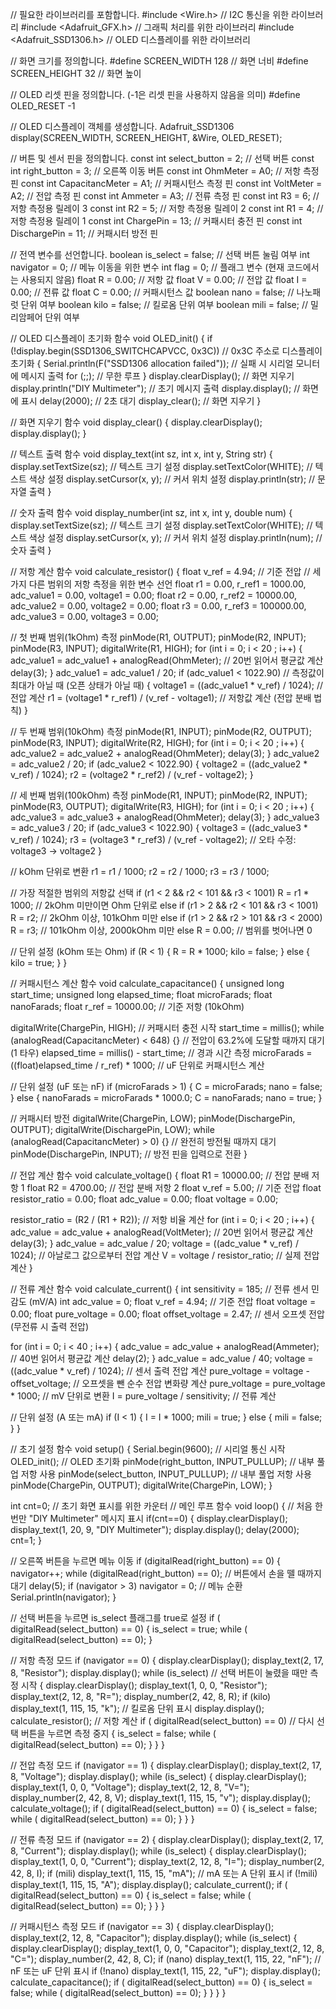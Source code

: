 // 필요한 라이브러리를 포함합니다.
#include <Wire.h> // I2C 통신을 위한 라이브러리
#include <Adafruit_GFX.h> // 그래픽 처리를 위한 라이브러리
#include <Adafruit_SSD1306.h> // OLED 디스플레이를 위한 라이브러리

// 화면 크기를 정의합니다.
#define SCREEN_WIDTH 128 // 화면 너비
#define SCREEN_HEIGHT 32 // 화면 높이

// OLED 리셋 핀을 정의합니다. (-1은 리셋 핀을 사용하지 않음을 의미)
#define OLED_RESET -1

// OLED 디스플레이 객체를 생성합니다.
Adafruit_SSD1306 display(SCREEN_WIDTH, SCREEN_HEIGHT, &Wire, OLED_RESET);

// 버튼 및 센서 핀을 정의합니다.
const int select_button = 2; // 선택 버튼
const int right_button = 3; // 오른쪽 이동 버튼
const int OhmMeter = A0; // 저항 측정 핀
const int CapacitancMeter = A1; // 커패시턴스 측정 핀
const int VoltMeter = A2; // 전압 측정 핀
const int Ammeter = A3; // 전류 측정 핀
const int R3 = 6; // 저항 측정용 릴레이 3
const int R2 = 5; // 저항 측정용 릴레이 2
const int R1 = 4; // 저항 측정용 릴레이 1
const int ChargePin = 13; // 커패시터 충전 핀
const int DischargePin = 11; // 커패시터 방전 핀

// 전역 변수를 선언합니다.
boolean is_select = false; // 선택 버튼 눌림 여부
int navigator = 0; // 메뉴 이동을 위한 변수
int flag = 0; // 플래그 변수 (현재 코드에서는 사용되지 않음)
float R = 0.00; // 저항 값
float V = 0.00; // 전압 값
float I = 0.00; // 전류 값
float C = 0.00; // 커패시턴스 값
boolean nano = false; // 나노패럿 단위 여부
boolean kilo = false; // 킬로옴 단위 여부
boolean mili = false; // 밀리암페어 단위 여부

// OLED 디스플레이 초기화 함수
void OLED_init() {
  if (!display.begin(SSD1306_SWITCHCAPVCC, 0x3C)) // 0x3C 주소로 디스플레이 초기화
  {
    Serial.println(F("SSD1306 allocation failed")); // 실패 시 시리얼 모니터에 메시지 출력
    for (;;); // 무한 루프
  }
  display.clearDisplay(); // 화면 지우기
  display.println("DIY Multimeter"); // 초기 메시지 출력
  display.display(); // 화면에 표시
  delay(2000); // 2초 대기
  display_clear(); // 화면 지우기
}

// 화면 지우기 함수
void display_clear() {
  display.clearDisplay();
  display.display();
}

// 텍스트 출력 함수
void display_text(int sz, int x, int y, String str) {
  display.setTextSize(sz); // 텍스트 크기 설정
  display.setTextColor(WHITE); // 텍스트 색상 설정
  display.setCursor(x, y); // 커서 위치 설정
  display.println(str); // 문자열 출력
}

// 숫자 출력 함수
void display_number(int sz, int x, int y, double num) {
  display.setTextSize(sz); // 텍스트 크기 설정
  display.setTextColor(WHITE); // 텍스트 색상 설정
  display.setCursor(x, y); // 커서 위치 설정
  display.println(num); // 숫자 출력
}

// 저항 계산 함수
void calculate_resistor() {
  float v_ref = 4.94; // 기준 전압
  // 세 가지 다른 범위의 저항 측정을 위한 변수 선언
  float r1 = 0.00, r_ref1 = 1000.00, adc_value1 = 0.00, voltage1 = 0.00;
  float r2 = 0.00, r_ref2 = 10000.00, adc_value2 = 0.00, voltage2 = 0.00;
  float r3 = 0.00, r_ref3 = 100000.00, adc_value3 = 0.00, voltage3 = 0.00;

  // 첫 번째 범위(1kOhm) 측정
  pinMode(R1, OUTPUT);
  pinMode(R2, INPUT);
  pinMode(R3, INPUT);
  digitalWrite(R1, HIGH);
  for (int i = 0; i < 20 ; i++)
  {
    adc_value1 = adc_value1 + analogRead(OhmMeter); // 20번 읽어서 평균값 계산
    delay(3);
  }
  adc_value1 = adc_value1 / 20;
  if (adc_value1 < 1022.90) // 측정값이 최대가 아닐 때 (오픈 상태가 아닐 때)
  {
    voltage1 = ((adc_value1 * v_ref) / 1024); // 전압 계산
    r1 = (voltage1 * r_ref1) / (v_ref - voltage1); // 저항값 계산 (전압 분배 법칙)
  }

  // 두 번째 범위(10kOhm) 측정
  pinMode(R1, INPUT);
  pinMode(R2, OUTPUT);
  pinMode(R3, INPUT);
  digitalWrite(R2, HIGH);
  for (int i = 0; i < 20 ; i++)
  {
    adc_value2 = adc_value2 + analogRead(OhmMeter);
    delay(3);
  }
  adc_value2 = adc_value2 / 20;
  if (adc_value2 < 1022.90)
  {
    voltage2 = ((adc_value2 * v_ref) / 1024);
    r2 = (voltage2 * r_ref2) / (v_ref - voltage2);
  }

  // 세 번째 범위(100kOhm) 측정
  pinMode(R1, INPUT);
  pinMode(R2, INPUT);
  pinMode(R3, OUTPUT);
  digitalWrite(R3, HIGH);
  for (int i = 0; i < 20 ; i++)
  {
    adc_value3 = adc_value3 + analogRead(OhmMeter);
    delay(3);
  }
  adc_value3 = adc_value3 / 20;
  if (adc_value3 < 1022.90)
  {
    voltage3 = ((adc_value3 * v_ref) / 1024);
    r3 = (voltage3 * r_ref3) / (v_ref - voltage2); // 오타 수정: voltage3 -> voltage2
  }

  // kOhm 단위로 변환
  r1 = r1 / 1000;
  r2 = r2 / 1000;
  r3 = r3 / 1000;

  // 가장 적절한 범위의 저항값 선택
  if (r1 < 2 && r2 < 101 && r3 < 1001) R = r1 * 1000; // 2kOhm 미만이면 Ohm 단위로
  else if (r1 > 2 && r2 < 101 && r3 < 1001) R = r2; // 2kOhm 이상, 101kOhm 미만
  else if (r1 > 2 && r2 > 101 && r3 < 2000) R = r3; // 101kOhm 이상, 2000kOhm 미만
  else R = 0.00; // 범위를 벗어나면 0

  // 단위 설정 (kOhm 또는 Ohm)
  if (R < 1)
  {
    R = R * 1000;
    kilo = false;
  }
  else
  {
    kilo = true;
  }
}

// 커패시턴스 계산 함수
void calculate_capacitance() {
  unsigned long start_time;
  unsigned long elapsed_time;
  float microFarads;
  float nanoFarads;
  float r_ref = 10000.00; // 기준 저항 (10kOhm)

  digitalWrite(ChargePin, HIGH); // 커패시터 충전 시작
  start_time = millis();
  while (analogRead(CapacitancMeter) < 648) {} // 전압이 63.2%에 도달할 때까지 대기 (1 타우)
  elapsed_time = millis() - start_time; // 경과 시간 측정
  microFarads = ((float)elapsed_time / r_ref) * 1000; // uF 단위로 커패시턴스 계산

  // 단위 설정 (uF 또는 nF)
  if (microFarads > 1)
  {
    C = microFarads;
    nano = false;
  }
  else
  {
    nanoFarads = microFarads * 1000.0;
    C = nanoFarads;
    nano = true;
  }

  // 커패시터 방전
  digitalWrite(ChargePin, LOW);
  pinMode(DischargePin, OUTPUT);
  digitalWrite(DischargePin, LOW);
  while (analogRead(CapacitancMeter) > 0) {} // 완전히 방전될 때까지 대기
  pinMode(DischargePin, INPUT); // 방전 핀을 입력으로 전환
}

// 전압 계산 함수
void calculate_voltage() {
  float R1 = 10000.00; // 전압 분배 저항 1
  float R2 = 4700.00; // 전압 분배 저항 2
  float v_ref = 5.00; // 기준 전압
  float resistor_ratio = 0.00;
  float adc_value = 0.00;
  float voltage = 0.00;

  resistor_ratio = (R2 / (R1 + R2)); // 저항 비율 계산
  for (int i = 0; i < 20 ; i++)
  {
    adc_value = adc_value + analogRead(VoltMeter); // 20번 읽어서 평균값 계산
    delay(3);
  }
  adc_value = adc_value / 20;
  voltage = ((adc_value * v_ref) / 1024); // 아날로그 값으로부터 전압 계산
  V = voltage / resistor_ratio; // 실제 전압 계산
}

// 전류 계산 함수
void calculate_current() {
  int sensitivity = 185; // 전류 센서 민감도 (mV/A)
  int adc_value = 0;
  float v_ref = 4.94; // 기준 전압
  float voltage = 0.00;
  float pure_voltage = 0.00;
  float offset_voltage = 2.47; // 센서 오프셋 전압 (무전류 시 출력 전압)

  for (int i = 0; i < 40 ; i++)
  {
    adc_value = adc_value + analogRead(Ammeter); // 40번 읽어서 평균값 계산
    delay(2);
  }
  adc_value = adc_value / 40;
  voltage = ((adc_value * v_ref) / 1024); // 센서 출력 전압 계산
  pure_voltage = voltage - offset_voltage; // 오프셋을 뺀 순수 전압 변화량 계산
  pure_voltage = pure_voltage * 1000; // mV 단위로 변환
  I = pure_voltage / sensitivity; // 전류 계산

  // 단위 설정 (A 또는 mA)
  if (I < 1)
  {
    I = I * 1000;
    mili = true;
  }
  else
  {
    mili = false;
  }
}

// 초기 설정 함수
void setup() {
  Serial.begin(9600); // 시리얼 통신 시작
  OLED_init(); // OLED 초기화
  pinMode(right_button, INPUT_PULLUP); // 내부 풀업 저항 사용
  pinMode(select_button, INPUT_PULLUP); // 내부 풀업 저항 사용
  pinMode(ChargePin, OUTPUT);
  digitalWrite(ChargePin, LOW);
}

int cnt=0; // 초기 화면 표시를 위한 카운터
// 메인 루프 함수
void loop() {
  // 처음 한 번만 "DIY Multimeter" 메시지 표시
  if(cnt==0)
  {
    display.clearDisplay();
    display_text(1, 20, 9, "DIY Multimeter");
    display.display();
    delay(2000);
    cnt=1;
  }

  // 오른쪽 버튼을 누르면 메뉴 이동
  if (digitalRead(right_button) == 0)
  {
    navigator++;
    while (digitalRead(right_button) == 0); // 버튼에서 손을 뗄 때까지 대기
    delay(5);
    if (navigator > 3) navigator = 0; // 메뉴 순환
    Serial.println(navigator);
  }

  // 선택 버튼을 누르면 is_select 플래그를 true로 설정
  if ( digitalRead(select_button) == 0)
  {
    is_select = true;
    while ( digitalRead(select_button) == 0);
  }

  // 저항 측정 모드
  if (navigator == 0)
  {
    display.clearDisplay();
    display_text(2, 17, 8, "Resistor");
    display.display();
    while (is_select) // 선택 버튼이 눌렸을 때만 측정 시작
    {
      display.clearDisplay();
      display_text(1, 0, 0, "Resistor");
      display_text(2, 12, 8, "R=");
      display_number(2, 42, 8, R);
      if (kilo) display_text(1, 115, 15, "k"); // 킬로옴 단위 표시
      display.display();
      calculate_resistor(); // 저항 계산
      if ( digitalRead(select_button) == 0) // 다시 선택 버튼을 누르면 측정 중지
      {
        is_select = false;
        while ( digitalRead(select_button) == 0);
      }
    }
  }

  // 전압 측정 모드
  if (navigator == 1)
  {
    display.clearDisplay();
    display_text(2, 17, 8, "Voltage");
    display.display();
    while (is_select)
    {
      display.clearDisplay();
      display_text(1, 0, 0, "Voltage");
      display_text(2, 12, 8, "V=");
      display_number(2, 42, 8, V);
      display_text(1, 115, 15, "v");
      display.display();
      calculate_voltage();
      if ( digitalRead(select_button) == 0)
      {
        is_select = false;
        while ( digitalRead(select_button) == 0);
      }
    }
  }

  // 전류 측정 모드
  if (navigator == 2)
  {
    display.clearDisplay();
    display_text(2, 17, 8, "Current");
    display.display();
    while (is_select)
    {
      display.clearDisplay();
      display_text(1, 0, 0, "Current");
      display_text(2, 12, 8, "I=");
      display_number(2, 42, 8, I);
      if (mili) display_text(1, 115, 15, "mA"); // mA 또는 A 단위 표시
      if (!mili) display_text(1, 115, 15, "A");
      display.display();
      calculate_current();
      if ( digitalRead(select_button) == 0)
      {
        is_select = false;
        while ( digitalRead(select_button) == 0);
      }
    }
  }

  // 커패시턴스 측정 모드
  if (navigator == 3)
  {
    display.clearDisplay();
    display_text(2, 12, 8, "Capacitor");
    display.display();
    while (is_select)
    {
      display.clearDisplay();
      display_text(1, 0, 0, "Capacitor");
      display_text(2, 12, 8, "C=");
      display_number(2, 42, 8, C);
      if (nano) display_text(1, 115, 22, "nF"); // nF 또는 uF 단위 표시
      if (!nano) display_text(1, 115, 22, "uF");
      display.display();
      calculate_capacitance();
      if ( digitalRead(select_button) == 0)
      {
        is_select = false;
        while ( digitalRead(select_button) == 0);
      }
    }
  }
}
